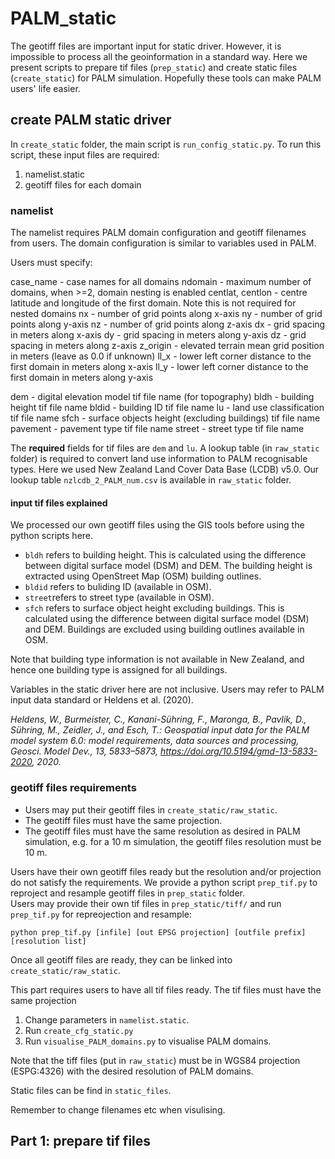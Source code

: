 # PALM_static

The geotiff files are important input for static driver. However, it is impossible to process all the geoinformation in a standard way. Here we present scripts to prepare tif files (`prep_static`) and create static files (`create_static`) for PALM simulation. Hopefully these tools can make PALM users' life easier.

## create PALM static driver
In `create_static` folder, the main script is `run_config_static.py`. To run this script, these input files are required:  
1. namelist.static
2. geotiff files for each domain

### namelist 
The namelist requires PALM domain configuration and geotiff filenames from users. The domain configuration is similar to variables used in PALM.  

Users must specify:

case_name         -  case names for all domains
ndomain           -  maximum number of domains, when >=2, domain nesting is enabled
centlat, centlon  -  centre latitude and longitude of the first domain. Note this is not required for nested domains
nx                -  number of grid points along x-axis
ny                -  number of grid points along y-axis
nz                -  number of grid points along z-axis
dx                -  grid spacing in meters along x-axis
dy                -  grid spacing in meters along y-axis
dz                -  grid spacing in meters along z-axis
z_origin          -  elevated terrain mean grid position in meters (leave as 0.0 if unknown)
ll_x              -  lower left corner distance to the first domain in meters along x-axis 
ll_y              -  lower left corner distance to the first domain in meters along y-axis 

dem               -  digital elevation model tif file name (for topography)
bldh              -  building height tif file name
bldid             -  building ID tif file name
lu                -  land use classification tif file name
sfch              -  surface objects height (excluding buildings) tif file name
pavement          -  pavement type tif file name
street            -  street type tif file name

The **required** fields for tif files are `dem` and `lu`. A lookup table (in `raw_static` folder) is required to convert land use information to PALM recognisable types. Here we used New Zealand Land Cover Data Base (LCDB) v5.0. Our lookup table `nzlcdb_2_PALM_num.csv` is available in `raw_static` folder.

#### input tif files explained
We processed our own geotiff files using the GIS tools before using the python scripts here.  
- `bldh` refers to building height. This is calculated using the difference between digital surface model (DSM) and DEM. The building height is extracted using OpenStreet Map (OSM) building outlines.
- `bldid` refers to buliding ID (available in OSM). 
- `street`refers to street type (available in OSM).
- `sfch` refers to surface object height excluding buildings. This is calculated using the difference between digital surface model (DSM) and DEM. Buildings are excluded using building outlines available in OSM.

Note that building type information is not available in New Zealand, and hence one building type is assigned for all buildings. 

Variables in the static driver here are not inclusive. Users may refer to PALM input data standard or Heldens et al. (2020).

_Heldens, W., Burmeister, C., Kanani-Sühring, F., Maronga, B., Pavlik, D., Sühring, M., Zeidler, J., and Esch, T.: Geospatial input data for the PALM model system 6.0: model requirements, data sources and processing, Geosci. Model Dev., 13, 5833–5873, https://doi.org/10.5194/gmd-13-5833-2020, 2020._


### geotiff files requirements
- Users may put their geotiff files in `create_static/raw_static`. 
- The geotiff files must have the same projection. 
- The geotiff files must have the same resolution as desired in PALM simulation, e.g. for a 10 m simulation, the geotiff files resolution must be 10 m. 

Users have their own geotiff files ready but the resolution and/or projection do not satisfy the requirements. We provide a python script `prep_tif.py` to reproject and resample geotiff files in `prep_static` folder.   
Users may provide their own tif files in `prep_static/tiff/` and run `prep_tif.py` for repreojection and resample:  
```
python prep_tif.py [infile] [out EPSG projection] [outfile prefix] [resolution list]
```

Once all geotiff files are ready, they can be linked into `create_static/raw_static`. 


This part requires users to have all tif files ready. The tif files must have the same projection 

1. Change parameters in `namelist.static`.
2. Run `create_cfg_static.py`
3. Run `visualise_PALM_domains.py` to visualise PALM domains. 

Note that the tiff files (put in `raw_static`) must be in WGS84 projection (ESPG:4326) with the desired resolution of PALM domains. 

Static files can be find in `static_files`.

Remember to change filenames etc when visulising. 

## Part 1: prepare tif files




